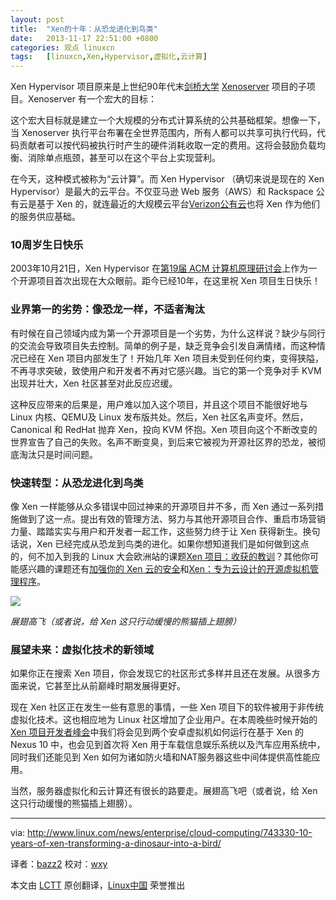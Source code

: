 ```yaml
---
layout: post
title:	"Xen的十年：从恐龙进化到鸟类"
date:	2013-11-17 22:51:00 +0800 
categories:	观点 linuxcn 
tags:	[linuxcn,Xen,Hypervisor,虚拟化,云计算]
---
```



Xen Hypervisor 项目原来是上世纪90年代末[剑桥大学](http://www.cl.cam.ac.uk/research/srg/netos/xen/index.html) [Xenoserver](http://www.cl.cam.ac.uk/research/srg/netos/xeno/) 项目的子项目。Xenoserver 有一个宏大的目标：


这个宏大目标就是建立一个大规模的分布式计算系统的公共基础框架。想像一下，当 Xenoserver 执行平台布署在全世界范围内，所有人都可以共享可执行代码，代码贡献者可以按代码被执行时产生的硬件消耗收取一定的费用。这将会鼓励负载均衡、消除单点瓶颈，甚至可以在这个平台上实现营利。


在今天，这种模式被称为“云计算”。而 Xen Hypervisor （确切来说是现在的 Xen Hypervisor）是最大的云平台。不仅亚马逊 Web 服务（AWS）和 Rackspace 公有云是基于 Xen 的，就连最近的大规模云平台[Verizon公有云](http://www.techweekeurope.co.uk/news/verizon-public-cloud-launch-128724)也将 Xen 作为他们的服务供应基础。


### 10周岁生日快乐


2003年10月21日，Xen Hypervisor 在[第19届 ACM 计算机原理研讨会](http://www.cs.rochester.edu/meetings/sosp2003/papers.shtml)上作为一个开源项目首次出现在大众眼前。距今已经10年，在这里祝 Xen 项目生日快乐！


### 业界第一的劣势：像恐龙一样，不适者淘汰


有时候在自己领域内成为第一个开源项目是一个劣势，为什么这样说？缺少与同行的交流会导致项目失去控制。简单的例子是，缺乏竞争会引发自满情绪，而这种情况已经在 Xen 项目内部发生了！开始几年 Xen 项目未受到任何约束，变得狭隘，不再寻求突破，致使用户和开发者不再对它感兴趣。当它的第一个竞争对手 KVM 出现并壮大，Xen 社区甚至对此反应迟缓。


这种反应带来的后果是，用户难以加入这个项目，并且这个项目不能很好地与 Linux 内核、QEMU及 Linux 发布版共处。然后，Xen 社区名声变坏。然后，Canonical 和 RedHat 抛弃 Xen，投向 KVM 怀抱。Xen 项目向这个不断改变的世界宣告了自己的失败。名声不断变臭，到后来它被视为开源社区界的恐龙，被彻底淘汰只是时间问题。


### 快速转型：从恐龙进化到鸟类


像 Xen 一样能够从众多错误中回过神来的开源项目并不多，而 Xen 通过一系列措施做到了这一点。提出有效的管理方法、努力与其他开源项目合作、重启市场营销力量、踏踏实实与用户和开发者一起工作，这些努力终于让 Xen 获得新生。换句话说，Xen 已经完成从恐龙到鸟类的进化。如果你想知道我们是如何做到这点的，何不加入到我的 Linux 大会欧洲站的课题[Xen 项目：收获的教训](http://linuxconcloudopeneu2013.sched.org/event/68003c370760bcc2da7e3e8b59b6b50f)？其他你可能感兴趣的课题还有[加强你的 Xen 云的安全](http://linuxconcloudopeneu2013.sched.org/event/37ecfe02561cf264a02061d1927da26c)和[Xen：专为云设计的开源虚拟机管理程序](http://linuxconcloudopeneu2013.sched.org/event/bdca1274d9799646cdf2934dbde94ccd)。


![](/Asserts/Images//attachment/album/201311/17/225106fffpvqpg4ofrrxxv.jpg)


*展翅高飞（或者说，给 Xen 这只行动缓慢的熊猫插上翅膀）*


### 展望未来：虚拟化技术的新领域


如果你正在搜索 Xen 项目，你会发现它的社区形式多样并且还在发展。从很多方面来说，它甚至比从前巅峰时期发展得更好。


现在 Xen 社区正在发生一些有意思的事情，一些 Xen 项目下的软件被用于非传统虚拟化技术。这也相应地为 Linux 社区增加了企业用户。在本周晚些时候开始的[Xen 项目开发者峰会](http://www.linux.com/news/software/applications/742053-a-great-line-up-of-speakers-at-xen-project-developer-summit)中我们将会见到两个安卓虚拟机如何运行在基于 Xen 的 Nexus 10 中，也会见到首次将 Xen 用于车载信息娱乐系统以及汽车应用系统中，同时我们还能见到 Xen 如何为诸如防火墙和NAT服务器这些中间体提供高性能应用。


当然，服务器虚拟化和云计算还有很长的路要走。展翅高飞吧（或者说，给 Xen 这只行动缓慢的熊猫插上翅膀）。




---


via: <http://www.linux.com/news/enterprise/cloud-computing/743330-10-years-of-xen-transforming-a-dinosaur-into-a-bird/>


译者：[bazz2](https://github.com/bazz2) 校对：[wxy](https://github.com/wxy)


本文由 [LCTT](https://github.com/LCTT/TranslateProject) 原创翻译，[Linux中国](http://linux.cn/) 荣誉推出

